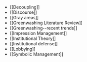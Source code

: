 * [[Decoupling]]
* [[Discourse]]
* [[Gray areas]]
* [[Greenwashing Literature Review]]
* [[Greenwashing--recent trends]]
* [[Impression Management]]
* [[Institutional Theory]]
* [[Institutional defense]]
* [[Lobbying]]
* [[Symbolic Management]]